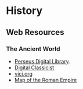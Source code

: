 # History

## Web Resources

### The Ancient World
- [Perseus Digital Library](http://www.perseus.tufts.edu/hopper/).
- [Digital Classicist](http://www.digitalclassicist.org/)
- [vici.org](https://vici.org/)
- [Map of the Roman Empire](https://pelagios.org/case-studies/customise-maps-ancient-greece-rome/)


